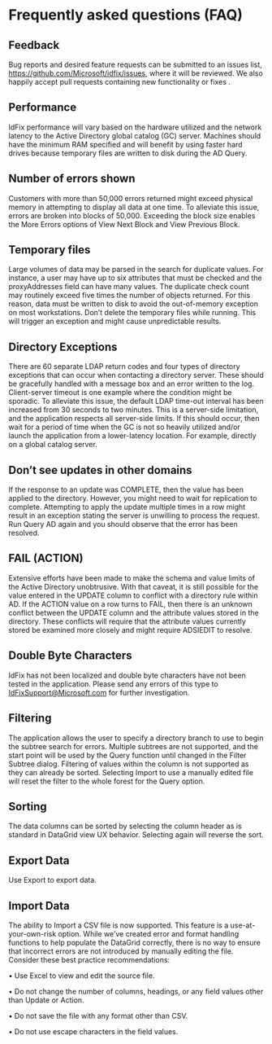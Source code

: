 # Frequently asked questions (FAQ)

## Feedback

Bug reports and desired feature requests can be submitted to an issues list, https://github.com/Microsoft/idfix/issues, where it will be reviewed. We also happily accept pull requests containing new functionality or fixes   .

## Performance

IdFix performance will vary based on the hardware utilized and the network latency to the Active Directory global catalog (GC) server. Machines should have the minimum RAM specified and will benefit by using faster hard drives because temporary files are written to disk during the AD Query. 

## Number of errors shown

Customers with more than 50,000 errors returned might exceed physical memory in attempting to display all data at one time. To alleviate this issue, errors are broken into blocks of 50,000. Exceeding the block size enables the More Errors options of View Next Block and View Previous Block.

## Temporary files

Large volumes of data may be parsed in the search for duplicate values. For instance, a user may have up to six attributes that must be checked and the proxyAddresses field can have many values. The duplicate check count may routinely exceed five times the number of objects returned. For this reason, data must be written to disk to avoid the out-of-memory exception on most workstations. Don’t delete the temporary files while running. This will trigger an exception and might cause unpredictable results.

## Directory Exceptions

There are 60 separate LDAP return codes and four types of directory exceptions that can occur when contacting a directory server. These should be gracefully handled with a message box and an error written to the log. Client-server timeout is one example where the condition might be sporadic. To alleviate this issue, the default LDAP time-out interval has been increased from 30 seconds to two minutes. This is a server-side limitation, and the application respects all server-side limits. If this should occur, then wait for a period of time when the GC is not so heavily utilized and/or launch the application from a lower-latency location. For example, directly on a global catalog server.

## Don’t see updates in other domains

If the response to an update was COMPLETE, then the value has been applied to the directory. However, you might need to wait for replication to complete. Attempting to apply the update multiple times in a row might result in an exception stating the server is unwilling to process the request. Run Query AD again and you should observe that the error has been resolved.

## FAIL (ACTION)

Extensive efforts have been made to make the schema and value limits of the Active Directory unobtrusive. With that caveat, it is still possible for the value entered in the UPDATE column to conflict with a directory rule within AD. If the ACTION value on a row turns to FAIL, then there is an unknown conflict between the UPDATE column and the attribute values stored in the directory. These conflicts will require that the attribute values currently stored be examined more closely and might require ADSIEDIT to resolve.

## Double Byte Characters

IdFix has not been localized and double byte characters have not been tested in the application. Please send any errors of this type to IdFixSupport@Microsoft.com for further investigation.

## Filtering

The application allows the user to specify a directory branch to use to begin the subtree search for errors. Multiple subtrees are not supported, and the start point will be used by the Query function until changed in the Filter Subtree dialog. Filtering of values within the column is not supported as they can already be sorted. Selecting Import to use a manually edited file will reset the filter to the whole forest for the Query option.

## Sorting

The data columns can be sorted by selecting the column header as is standard in DataGrid view UX behavior. Selecting again will reverse the sort.

## Export Data

Use Export to export data.

## Import Data

The ability to Import a CSV file is now supported. This feature is a use-at-your-own-risk option. While we’ve created error and format handling functions to help populate the DataGrid correctly, there is no way to ensure that incorrect errors are not introduced by manually editing the file. Consider these best practice recommendations: 

  •	Use Excel to view and edit the source file.
  
  •	Do not change the number of columns, headings, or any field values other than Update or Action.
  
  • Do not save the file with any format other than CSV.
  
  •	Do not use escape characters in the field values.
  
  
  
